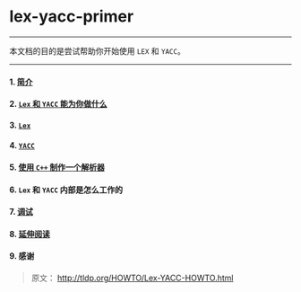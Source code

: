 # lex-yacc-primer

------

本文档的目的是尝试帮助你开始使用 `LEX` 和 `YACC`。

-----


#### 1. [简介](introduction.md)

#### 2. [`Lex` 和 `YACC` 能为你做什么](what-lex-yacc-can-do.md)

#### 3. [`Lex`](lex.md)

#### 4. [`YACC`](yacc.md)

#### 5. [使用 `C++` 制作一个解析器](parser-in-cpp.md)

#### 6. `Lex` 和 `YACC` 内部是怎么工作的

#### 7. [调试](debug.md)

#### 8. [延伸阅读](further-reading.md)

#### 9. 感谢

> 原文： http://tldp.org/HOWTO/Lex-YACC-HOWTO.html
	
